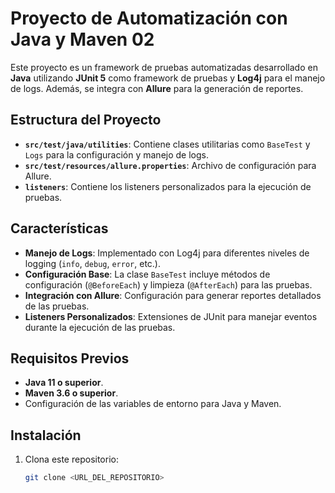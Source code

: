 # Proyecto de Automatización con Java y Maven 02

Este proyecto es un framework de pruebas automatizadas desarrollado en **Java** utilizando **JUnit 5** como framework de pruebas y **Log4j** para el manejo de logs. Además, se integra con **Allure** para la generación de reportes.

## Estructura del Proyecto

- **`src/test/java/utilities`**: Contiene clases utilitarias como `BaseTest` y `Logs` para la configuración y manejo de logs.
- **`src/test/resources/allure.properties`**: Archivo de configuración para Allure.
- **`listeners`**: Contiene los listeners personalizados para la ejecución de pruebas.

## Características

- **Manejo de Logs**: Implementado con Log4j para diferentes niveles de logging (`info`, `debug`, `error`, etc.).
- **Configuración Base**: La clase `BaseTest` incluye métodos de configuración (`@BeforeEach`) y limpieza (`@AfterEach`) para las pruebas.
- **Integración con Allure**: Configuración para generar reportes detallados de las pruebas.
- **Listeners Personalizados**: Extensiones de JUnit para manejar eventos durante la ejecución de las pruebas.

## Requisitos Previos

- **Java 11 o superior**.
- **Maven 3.6 o superior**.
- Configuración de las variables de entorno para Java y Maven.

## Instalación

1. Clona este repositorio:
   ```bash
   git clone <URL_DEL_REPOSITORIO>
